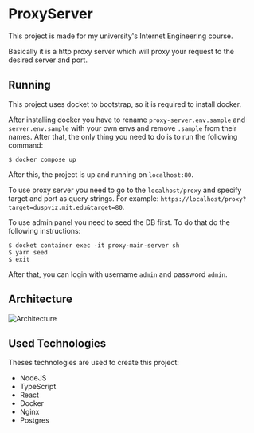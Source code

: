 # ProxyServer

This project is made for my university's Internet Engineering course.

Basically it is a http proxy server which will proxy your request to the desired server and port.

## Running

This project uses docket to bootstrap, so it is required to install docker.

After installing docker you have to rename `proxy-server.env.sample` and `server.env.sample` with your own envs and remove `.sample` from their names. After that, the only thing you need to do is to run the following command:
```
$ docker compose up
```

After this, the project is up and running on `localhost:80`.

To use proxy server you need to go to the `localhost/proxy` and specify target and port as query strings. For example: `https://localhost/proxy?target=duspviz.mit.edu&target=80`.

To use admin panel you need to seed the DB first. To do that do the following instructions:

```
$ docket container exec -it proxy-main-server sh
$ yarn seed
$ exit
```

After that, you can login with username `admin` and password `admin`.

## Architecture

![Architecture](https://user-images.githubusercontent.com/11475858/122997813-9cef2800-d3c1-11eb-8b91-6898c02594ab.png)


## Used Technologies

Theses technologies are used to create this project:

- NodeJS
- TypeScript
- React
- Docker
- Nginx
- Postgres